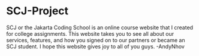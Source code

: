 # SCJ-Project
SCJ or the Jakarta Coding School is an online course website that I created for college assignments. 
This website takes you to see all about our services, features, and how you signed on to our partners or became an SCJ student. 
I hope this website gives joy to all of you guys. 
-AndyNhov
